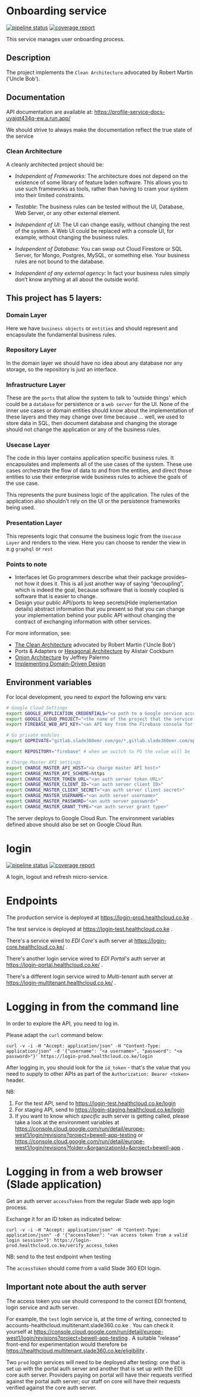 # Onboarding service

[![pipeline status](https://gitlab.slade360emr.com/go/profile/badges/develop/pipeline.svg)](https://gitlab.slade360emr.com/go/profile/-/commits/develop)
[![coverage report](https://gitlab.slade360emr.com/go/profile/badges/develop/coverage.svg)](https://gitlab.slade360emr.com/go/profile/-/commits/develop)

This service manages user onboarding process.

## Description

The project implements the `Clean Architecture` advocated by
Robert Martin ('Uncle Bob').

## Documentation

API documentation are available at: https://profile-service-docs-uyajqt434q-ew.a.run.app/

We should strive to always make the documentation reflect the true state of the service

### Clean Architecture

A cleanly architected project should be:

- _Independent of Frameworks_: The architecture does not depend on the
  existence of some library of feature laden software. This allows you to use
  such frameworks as tools, rather than having to cram your system into their
  limited constraints.

- _Testable_: The business rules can be tested without the UI, Database,
  Web Server, or any other external element.

- _Independent of UI_: The UI can change easily, without changing the rest of
  the system. A Web UI could be replaced with a console UI, for example,
  without changing the business rules.

- _Independent of Database_: You can swap out Cloud Firestore or SQL Server,
  for Mongo, Postgres, MySQL, or something else. Your business rules are not
  bound to the database.

- _Independent of any external agency_: In fact your business rules simply
  don’t know anything at all about the outside world.

## This project has 5 layers:

### Domain Layer

Here we have `business objects` or `entities` and should represent and
encapsulate the fundamental business rules.

### Repository Layer

In the domain layer we should have no idea about any database nor any storage,
so the repository is just an interface.

### Infrastructure Layer

These are the `ports` that allow the system to talk to 'outside things' which
could be a `database` for persistence or a `web server` for the UI. None of
the inner use cases or domain entities should know about the implementation of
these layers and they may change over time because ... well, we used to store
data in SQL, then document database and changing the storage should not change
the application or any of the business rules.

### Usecase Layer

The code in this layer contains application specific business rules. It
encapsulates and implements all of the use cases of the system. These use cases
orchestrate the flow of data to and from the entities, and direct those
entities to use their enterprise wide business rules to achieve the goals of
the use case.

This represents the pure business logic of the application.
The rules of the application also shouldn't rely on the UI or the persistence
frameworks being used.

### Presentation Layer

This represents logic that consume the business logic from the `Usecase Layer`
and renders to the view. Here you can choose to render the view in e.g
`graphql` or `rest`

### Points to note

- Interfaces let Go programmers describe what their package provides–not how it does it. This is all just another way of saying “decoupling”, which is indeed the goal, because software that is loosely coupled is software that is easier to change.
- Design your public API/ports to keep secrets(Hide implementation details)
  abstract information that you present so that you can change your implementation behind your public API without changing the contract of exchanging information with other services.

For more information, see:

- [The Clean Architecture](https://blog.8thlight.com/uncle-bob/2012/08/13/the-clean-architecture.html) advocated by Robert Martin ('Uncle Bob')
- Ports & Adapters or [Hexagonal Architecture](http://alistair.cockburn.us/Hexagonal+architecture) by Alistair Cockburn
- [Onion Architecture](http://jeffreypalermo.com/blog/the-onion-architecture-part-1/) by Jeffrey Palermo
- [Implementing Domain-Driven Design](http://www.amazon.com/Implementing-Domain-Driven-Design-Vaughn-Vernon/dp/0321834577)

## Environment variables

For local development, you need to _export_ the following env vars:

```bash
# Google Cloud Settings
export GOOGLE_APPLICATION_CREDENTIALS="<a path to a Google service account JSON file>"
export GOOGLE_CLOUD_PROJECT="<the name of the project that the service account above belongs to>"
export FIREBASE_WEB_API_KEY="<an API key from the Firebase console for the project mentioned above>"

# Go private modules
export GOPRIVATE="gitlab.slade360emr.com/go/*,gitlab.slade360emr.com/optimalhealth/*"

export REPOSITORY="firebase" # when we switch to PG the value will be `postgres`

# Charge Master API settings
export CHARGE_MASTER_API_HOST="<a charge master API host>"
export CHARGE_MASTER_API_SCHEME=https
export CHARGE_MASTER_TOKEN_URL="<an auth server token URL>"
export CHARGE_MASTER_CLIENT_ID="<an auth server client ID>"
export CHARGE_MASTER_CLIENT_SECRET="<an auth server client secret>"
export CHARGE_MASTER_USERNAME="<an auth server username>"
export CHARGE_MASTER_PASSWORD="<an auth server password>"
export CHARGE_MASTER_GRANT_TYPE="<an auth server grant type>"

```

The server deploys to Google Cloud Run. The environment variables defined above
should also be set on Google Cloud Run.

# login

[![pipeline status](https://gitlab.slade360emr.com/go/login/badges/develop/pipeline.svg)](https://gitlab.slade360emr.com/go/login/-/commits/develop)
[![coverage report](https://gitlab.slade360emr.com/go/login/badges/develop/coverage.svg)](https://gitlab.slade360emr.com/go/login/-/commits/develop)

A login, logout and refresh micro-service.

# Endpoints

The production service is deployed at https://login-prod.healthcloud.co.ke .

The test service is deployed at https://login-test.healthcloud.co.ke .

There's a service wired to _EDI Core_'s auth server at https://login-core.healthcloud.co.ke/ .

There's another login service wired to _EDI Portal_'s auth server at https://login-portal.healthcloud.co.ke/ .

There's a different login service wired to _Multi-tenant_ auth server at https://login-multitenant.healthcloud.co.ke/ .

# Logging in from the command line

In order to explore the API, you need to log in.

Please adapt the `curl` command below:

```
curl -v -i -H "Accept: application/json" -H "Content-Type: application/json" -d '{"username": "<a username>", "password": "<a password>"}' https://login-prod.healthcloud.co.ke/login
```

After logging in, you should look for the `id_token` - that's the value that you need to supply
to other APIs as part of the `Authorization: Bearer <token>` header.

NB:

1. For the test API, send to https://login-test.healthcloud.co.ke/login
2. For staging API, send to https://login-staging.healthcloud.co.ke/login
3. If you want to know which _specific_ auth server is getting called, please take a look at the
   environment variables at https://console.cloud.google.com/run/detail/europe-west1/login/revisions?project=bewell-app-testing or
   https://console.cloud.google.com/run/detail/europe-west1/login/revisions?folder=&organizationId=&project=bewell-app .

# Logging in from a web browser (Slade application)

Get an auth server `accessToken` from the regular Slade web app login process.

Exchange it for an ID token as indicated below:

```
curl -v -i -H "Accept: application/json" -H "Content-Type: application/json" -d '{"accessToken": "<an access token from a valid login session>"}' https://login-prod.healthcloud.co.ke/verify_access_token
```

NB: send to the test endpoint when testing

The `accessToken` should come from a valid Slade 360 EDI login.

## Important note about the auth server

The access token you use should correspond to the correct EDI frontend, login service and auth server.

For example, the `test` login service is, at the time of writing, connected to accounts-healthcloud.multitenant.slade360.co.ke .
You can check it yourself at https://console.cloud.google.com/run/detail/europe-west1/login/revisions?project=bewell-app-testing .
A suitable "release" front-end for experimentation would therefore be https://healthcloud.multitenant.slade360.co.ke/eligibility .

Two `prod` login services will need to be deployed after testing: one that is set up with the portal auth server
and another that is set up with the EDI core auth server. Providers paying on portal will have their requests
verified against the portal auth server; our staff on core will have their requests verified against the core
auth server.
